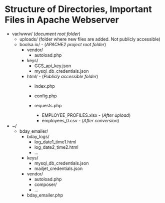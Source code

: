 # Structure of Directories, Important Files in Apache Webserver
- var/www/   (*document root folder*)
    - uploads/   (folder where new files are added. Not publicly accessible)
  - boolsa.io/  -  (*APACHE2 project root folder*)
    - vendor/
      - autoload.php
    - keys/
      - GCS_api_key.json
      - mysql_db_credentials.json
    - html/       -  (*Publicly accessible folder*)
      - index.php
      - config.php
      - requests.php

        - EMPLOYEE_PROFILES.xlsx -  (*After upload*)
        - employees_0.csv   - (*After conversion*)
- ~/
  - bday_emailer/
    - bday_logs/
      - log_date1_time1.html
      - log_date2_time2.html
      - ...
    - keys/
      - mysql_db_credentials.json
      - mailjet_credentials.json
    - vendor/
      - autoload.php
      - composer/
      - ...
    - bday_emailer.php
